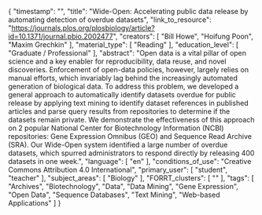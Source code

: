 {
    "timestamp": "",
    "title": "Wide-Open: Accelerating public data release by automating detection of overdue datasets",
    "link_to_resource": "https://journals.plos.org/plosbiology/article?id=10.1371/journal.pbio.2002477",
    "creators": [
        "Bill Howe",
        "Hoifung Poon",
        "Maxim Grechkin"
    ],
    "material_type": [
        "Reading"
    ],
    "education_level": [
        "Graduate / Professional"
    ],
    "abstract": "Open data is a vital pillar of open science and a key enabler for reproducibility, data reuse, and novel discoveries. Enforcement of open-data policies, however, largely relies on manual efforts, which invariably lag behind the increasingly automated generation of biological data. To address this problem, we developed a general approach to automatically identify datasets overdue for public release by applying text mining to identify dataset references in published articles and parse query results from repositories to determine if the datasets remain private. We demonstrate the effectiveness of this approach on 2 popular National Center for Biotechnology Information (NCBI) repositories: Gene Expression Omnibus (GEO) and Sequence Read Archive (SRA). Our Wide-Open system identified a large number of overdue datasets, which spurred administrators to respond directly by releasing 400 datasets in one week.",
    "language": [
        "en"
    ],
    "conditions_of_use": "Creative Commons Attribution 4.0 International",
    "primary_user": [
        "student",
        "teacher"
    ],
    "subject_areas": [
        "Biology"
    ],
    "FORRT_clusters": [
        ""
    ],
    "tags": [
        "Archives",
        "Biotechnology",
        "Data",
        "Data Mining",
        "Gene Expression",
        "Open Data",
        "Sequence Databases",
        "Text Mining",
        "Web-based Applications"
    ]
}